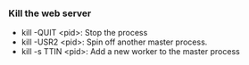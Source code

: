 


### Kill the web server

- kill -QUIT \<pid>: Stop the process
- kill -USR2 \<pid>: Spin off another master process.
- kill -s TTIN \<pid>: Add a new worker to the master process

